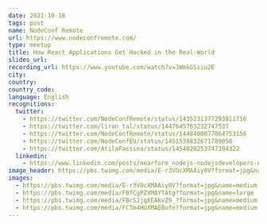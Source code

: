 ```yaml
---
date: 2021-10-18
tags: post
name: NodeConf Remote
url: https://www.nodeconfremote.com/
type: meetup
title: How React Applications Get Hacked in the Real-World
slides_url:
recording_url: https://www.youtube.com/watch?v=3WmkGSiiu2E
city:
country:
country_code:
language: English
recognitions:
  twitter:
    - https://twitter.com/NodeConfRemote/status/1435231377293811716
    - https://twitter.com/liran_tal/status/1447645763232747537
    - https://twitter.com/NodeConfRemote/status/1448400077064753156
    - https://twitter.com/NodeConfEU/status/1451538832671789058
    - https://twitter.com/AtilaFassina/status/1454020253747384322
  linkedin:
    - https://www.linkedin.com/posts/nearform_nodejs-nodejsdevelopers-nodejsdeveloper-activity-6851877795950288896-f0sv
image_header: https://pbs.twimg.com/media/E-r3VOcXMAAiy0V?format=jpg&name=medium
images:
  - https://pbs.twimg.com/media/E-r3VOcXMAAiy0V?format=jpg&name=medium
  - https://pbs.twimg.com/media/FBfCgPZXMAYTAtg?format=jpg&name=large
  - https://pbs.twimg.com/media/FBcSJjqXEAkvZ9_?format=jpg&name=medium
  - https://pbs.twimg.com/media/FCTm4HUXMAEBufe?format=jpg&name=medium
---
```

